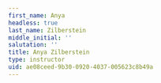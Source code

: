```yaml
---
first_name: Anya
headless: true
last_name: Zilberstein
middle_initial: ''
salutation: ''
title: Anya Zilberstein
type: instructor
uid: ae08ceed-9b30-0920-4037-005623c8b49a
---
```

